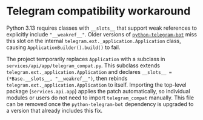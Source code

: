 # Telegram compatibility workaround

Python 3.13 requires classes with `__slots__` that support weak references to
explicitly include `"__weakref__"`. Older versions of
[`python-telegram-bot`](https://python-telegram-bot.org/) miss this slot on the
internal `telegram.ext._application.Application` class, causing
`ApplicationBuilder().build()` to fail.

The project temporarily replaces `Application` with a subclass in
`services/api/app/telegram_compat.py`. This subclass extends
`telegram.ext._application.Application` and declares
`__slots__ = (*Base.__slots__, "__weakref__")`, then rebinds
`telegram.ext._application.Application` to itself. Importing the top-level
package (`services.api.app`) applies the patch automatically, so individual
modules or users do not need to import `telegram_compat` manually. This file can
be removed once the `python-telegram-bot` dependency is upgraded to a version
that already includes this fix.
